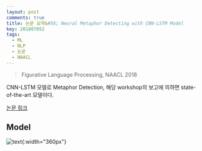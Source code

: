 ```yaml
---
layout: post
comments: true
title: 논문 요약&#58; Neural Metaphor Detecting with CNN-LSTM Model
key: 201807052
tags:
  - ML
  - NLP
  - 논문
  - NAACL
---
```


> Figurative Language Processing, NAACL 2018

CNN-LSTM 모델로 Metaphor Detection, 해당 workshop의 보고에 의하면 state-of-the-art 모델이다.

<!--more-->

[논문 링크](http://aclweb.org/anthology/W18-0913)

## Model

![text](https://raw.githubusercontent.com/q0115643/my_blog/master/assets/images/paper-summary/Wu-NAACL2018/1.png){:width="360px"}
















